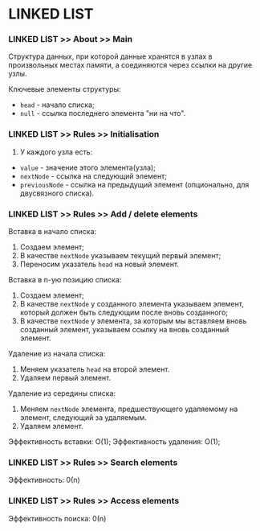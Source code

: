 # LINKED LIST

### LINKED LIST >> About >> Main
Структура данных, при которой данные хранятся в узлах в произвольных местах памяти, а соединяются через ссылки на другие узлы.

Ключевые элементы структуры:
- `head` - начало списка;
- `null` - ссылка последнего элемента "ни на что".

### LINKED LIST >> Rules >> Initialisation
1. У каждого узла есть:
- `value` - значение этого элемента(узла);
- `nextNode` - ссылка на следующий элемент;
- `previousNode` - ссылка на предыдущий элемент (опционально, для двусвязного списка).

### LINKED LIST >> Rules >> Add / delete elements
Вставка в начало списка:
1. Создаем элемент;
1. В качестве `nextNode` указываем текущий первый элемент;
1. Переносим указатель `head` на новый элемент.

Вставка в n-ую позицию списка:
1. Создаем элемент;
1. В качестве `nextNode` у созданного элемента указываем элемент, который должен быть следующим после вновь созданного;
1. В качестве `nextNode` у элемента, за которым мы вставляем вновь созданный элемент, указываем ссылку на вновь созданный элемент.

Удаление из начала списка:
1. Меняем указатель `head` на второй элемент.
1. Удаляем первый элемент.

Удаление из середины списка:
1. Меняем `nextNode` элемента, предшествующего удаляемому на элемент, следующий за удаляемым.
1. Удаляем элемент.

Эффективность вставки: O(1);
Эффективность удаления: O(1);

### LINKED LIST >> Rules >> Search elements
Эффективность: 0(n)

### LINKED LIST >> Rules >> Access elements
Эффективность поиска: 0(n)